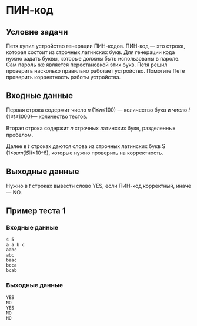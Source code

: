 # ПИН-код

## Условие задачи

Петя купил устройство генерации ПИН-кодов. ПИН-код — это строка, которая состоит из строчных латинских букв. Для генерации кода нужно задать буквы, которые должны быть использованы в пароле. Сам пароль же является перестановкой этих букв. Петя решил проверить насколько правильно работает устройство. Помогите Пете проверить корректность работы устройства.

## Входные данные

Первая строка содержит число 𝑛 (1≤𝑛≤100) — количество букв и число 𝑡 (1≤𝑡≤1000)— количество тестов.

Вторая строка содержит 𝑛 строчных латинских букв, разделенных пробелом.

Далее в 𝑡 строках даются слова из строчных латинских букв S (1≤𝑠𝑢𝑚(∣𝑆∣)≤10^6), которые нужно проверить на корректность.

## Выходные данные

Нужно в 𝑡 строках вывести слово YES, если ПИН-код корректный, иначе — NO.

## Пример теста 1

### Входные данные

```
4 5
a a b c
aabc
abc
baac
bcca
bcab

```

### Выходные данные

```
YES
NO
YES
NO
NO

```